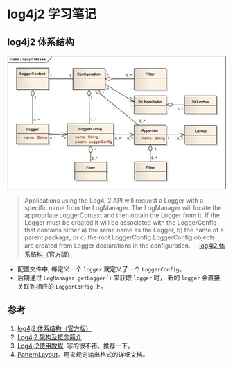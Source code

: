 # log4j2 学习笔记


## log4j2 体系结构

![](../res/Log4j2-Classes.jpg)

> Applications using the Log4j 2 API will request a Logger with a specific name from the LogManager. The LogManager will locate the appropriate LoggerContext and then obtain the Logger from it. If the Logger must be created it will be associated with the LoggerConfig that contains either a) the same name as the Logger, b) the name of a parent package, or c) the root LoggerConfig.LoggerConfig objects are created from Logger declarations in the configuration. -- [log4j2 体系结构（官方版）](http://logging.apache.org/log4j/2.x/manual/architecture.html)

- 配置文件中, 每定义一个 `logger` 就定义了一个 `LoggerConfig`。
- 后期通过 `LogManager.getLogger()` 来获取 `logger` 时， 新的 `logger` 会直接关联到相应的 `LoggerConfig` 上。

## 参考

1. [log4j2 体系结构（官方版）](http://logging.apache.org/log4j/2.x/manual/architecture.html)
1. [Log4j2 架构及概念简介](http://www.cnblogs.com/elaron/archive/2013/01/14/2860259.html)
1. [Log4j 2使用教程](http://www.cnblogs.com/leo-lsw/p/log4j2tutorial.html), 写的很不错。推荐一下。
1. [PatternLayout](http://logging.apache.org/log4j/2.x/manual/layouts.html#PatternLayout)。用来规定输出格式的详细文档。